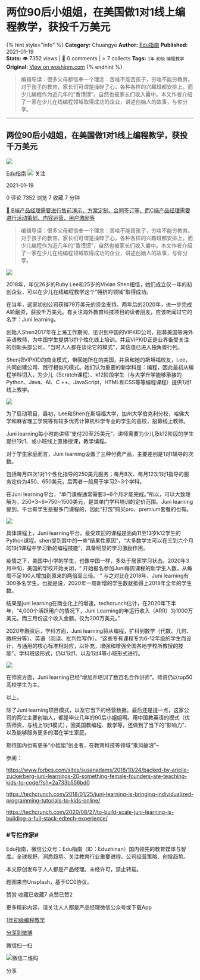 # 两位90后小姐姐，在美国做1对1线上编程教学，获投千万美元
{% hint style="info" %}
**Category:** Chuangye
**Author:** [Edu指南](https://www.woshipm.com/u/171684)
**Published:** 2021-01-19  
**Stats:** 👁️ 7352 views | 💬 0 comments | ⭐ 7 collects
**Tags:** `1年` `初级` `编程教学`
**Original:** [View on woshipm.com](https://www.woshipm.com/chuangye/4344982.html)
{% endhint %}
> 编辑导读：很多父母都信奉一个理念：苦啥不能苦孩子，穷啥不能穷教育。对于孩子的教育，家长们可谓是操碎了心，各种各样的兴趣班都安排上。而少儿编程作为近几年的“香馍馍”，自然也被家长们收入囊中。本文作者介绍了一家在少儿在线编程领域取得成功的企业，讲述创始人的故事，与你分享。

---

## 两位90后小姐姐，在美国做1对1线上编程教学，获投千万美元

[![](https://image.woshipm.com/wp-files/2020/11/TnK1sMjfXbgepC4ToGAw.jpg!/both/72x72)](https://www.woshipm.com/u/171684)

[Edu指南](https://www.woshipm.com/u/171684) ![](https://static.woshipm.com/tag/1121_1@2x.png) 关注

2021-01-19

0 评论 7352 浏览 7 收藏 7 分钟

[🔗 B端产品经理需要进行售前演示、方案定制、合同签订等，而C端产品经理需要进行活动策划、内容运营、用户激励等](https://ke.qidianla.com/courses/bcpm)

> 编辑导读：很多父母都信奉一个理念：苦啥不能苦孩子，穷啥不能穷教育。对于孩子的教育，家长们可谓是操碎了心，各种各样的兴趣班都安排上。而少儿编程作为近几年的“香馍馍”，自然也被家长们收入囊中。本文作者介绍了一家在少儿在线编程领域取得成功的企业，讲述创始人的故事，与你分享。

![](https://image.woshipm.com/wp-files/2021/01/t1qps47M9ND9hpu8L25B.jpg)

2018年，年仅26岁的Ruby Lee和25岁的Vivian Shen相信，她们成立仅一年的初创企业，可以在少儿在线编程教学这个“拥挤的领域”取得成功。

在当年，这家初创公司获得79万美元的资金支持。两年后的2020年，进一步完成A轮融资，获投千万美元。有关注海外教育科技项目的读者朋友，应该听闻过它的名字：Juni learning。

创始人Shen2017年在上海工作期间，见识到中国的VIPKID公司，招募美国等海外英语教师，为中国学生提供1对1个性化线上培训。并且VIPKID正是业界备受关注的创新头部公司，“当时人人都在谈论它的模式”，其估值已进入独角兽行列。

Shen把VIPKID的商业模式，带回她所在的美国，并且和她的斯坦福校友，Lee，共同创建公司、践行相似的模式。她们认为重要的新学科是：编程，因此最初从编程学科切入，为少儿（Scratch课程）、k12阶段学生（与大学升学能够承接的Python、Java、AI、C ++、JavaScript，HTML和CSS等等编程课程）提供1对1线上教学。

![](/)

为了启动项目，最初，Lee和Shen在斯坦福大学，加州大学伯克利分校，哈佛大学和麻省理工学院等有较多优秀计算机科学专业的学生的高校，招募线上教师。

Juni learning每小时向讲师“支付20至25美元”，讲师需要为少儿及k12阶段的学生提供1对1、或小班线上直播授课，教学编程。

对于学生家庭而言，Juni learning设置了三种付费产品，主要差别是1对1辅导的次数。

包括每月四次1对1个性化指导的250美元服务；每月8次、每月12次1对1指导的服务定价为450、650美元，后两者一般用于学习2~3个学科。

在Juni learning平台，“单门课程通常需要3~6个月才能完成。”所以，可以大致理解为，250\*3~6≈750~1500美元，是其单门学科培训的定价范围。Juni learning 提到，平台有学生是报多门课程的，因此“打包”购买pro、premium套餐的也有。

![](/)

具体课程上，Juni learning平台，最受欢迎的课程是面向11至13岁k12学生的Python课程。shen提到其中的一些“结果性原因”，“大多数学生可以在三到六个月的1对1课程中学习新的编程技能”，具备明显的学习激励作用。

疫情之下，美国中小学的学生，也像中国一样，多处于居家学习状态。2020年3月中旬，美国的学校开始关闭，“ 开始报名参加Juni每周课程的新学生人数，从每周不足100人增加到原来的两倍至三倍。 ” 与之对比在2018年，Juni learning有300多名学生。也就是说，2020年一周新增的学生数就抵得上2018年全年的学生数。

结果是juni learning在商业化上的增速。techcrunch估计，在2020年下半年，“4,000个活跃用户的情况下，Juni Learning的年运行收入（ARR）为1000万美元，而三月份这个收入金额，仅为200万美元。”

2020年融资后，学科方面，Juni learning将从编程，扩科到数学（代数、几何、微积分等）、英语（阅读、批判性写作）。“这些专有课程专为6-12年级的学生而设计，与通用的核心标准相对应，以补充，增强和增强全国各地学校所教授的技能”。学科班级形式，仍以1对1、以及1对4等小班形式进行。

![](/)

在师资方面，Juni learning已经“增加并培训了数百名合作讲师”。师资仍以top50高校学生为主。

以上。

除了Juni learning项目模式，以及它当下的经营数据。最后还是提一点，这家公司的两位主要创始人，都是毕业几年的90后小姐姐啊。用中国教英语的模式（优质师资，与线上1对1模式），回美国教编程、数学等，还做到了当下的“影响力”、以及能够服务更多的潜在学生家庭。

期待国内也有更多“小姐姐”创业者，在教育科技等领域“乘风破浪”~

参阅：

https://www.forbes.com/sites/susanadams/2018/10/24/backed-by-arielle-zuckerberg-juni-learnings-20-something-female-founders-are-teaching-kids-to-code/?sh=2a733b556bd0

https://techcrunch.com/2018/01/25/juni-learning-is-bringing-individualized-programming-tutorials-to-kids-online/

https://techcrunch.com/2020/08/27/to-build-scale-juni-learning-is-building-a-full-stack-edtech-experience/

### #专栏作家#

Edu指南，微信公众号：Edu指南（ID：Eduzhinan）国内领先的教育媒体与智库。全球视野，洞悉趋势。关注教育行业重要进程、公司经营策略、创投趋势。

本文原创发布于人人都是产品经理。未经许可，禁止转载。

题图来自Unsplash，基于CC0协议。

赞赏 收藏已收藏7 点赞已赞2

更多精彩内容，请关注人人都是产品经理微信公众号或下载App

[1年](https://www.woshipm.com/tag/1%e5%b9%b4)[初级](https://www.woshipm.com/tag/%e5%88%9d%e7%ba%a7)[编程教学](https://www.woshipm.com/tag/%e7%bc%96%e7%a8%8b%e6%95%99%e5%ad%a6)

[分享到微博](https://service.weibo.com/share/share.php?appkey=2775287854&title=两位90后小姐姐，在美国做1对1线上编程教学，获投千万美元&url=https://www.woshipm.com/chuangye/4344982.html&pic=https://image.woshipm.com/wp-files/2021/01/t1qps47M9ND9hpu8L25B.jpg)

微信扫一扫

![微信二维码](https://api.pwmqr.com/qrcode/create/?url=https://www.woshipm.com/chuangye/4344982.html)

分享